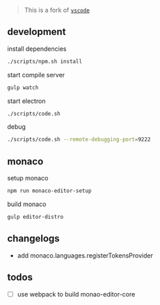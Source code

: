> This is a fork of [`vscode`](https://github.com/microsoft/vscode)

## development

install dependencies
```bash
./scripts/npm.sh install
```

start compile server
```bash
gulp watch
```

start electron
```bash
./scripts/code.sh
```

debug
```bash
./scripts/code.sh --remote-debugging-port=9222
```

## monaco

setup monaco
```bash
npm run monaco-editor-setup
```

build monaco
```bash
gulp editor-distro
```

## changelogs

- add monaco.languages.registerTokensProvider

## todos

- [ ] use webpack to build monao-editor-core